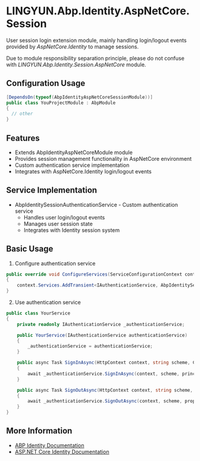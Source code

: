 # LINGYUN.Abp.Identity.AspNetCore.Session

User session login extension module, mainly handling login/logout events provided by *AspNetCore.Identity* to manage sessions.

Due to module responsibility separation principle, please do not confuse with *LINGYUN.Abp.Identity.Session.AspNetCore* module.

## Configuration Usage

```csharp
[DependsOn(typeof(AbpIdentityAspNetCoreSessionModule))]
public class YouProjectModule : AbpModule
{
  // other
}
```

## Features

* Extends AbpIdentityAspNetCoreModule module
* Provides session management functionality in AspNetCore environment
* Custom authentication service implementation
* Integrates with AspNetCore.Identity login/logout events

## Service Implementation

* AbpIdentitySessionAuthenticationService - Custom authentication service
  * Handles user login/logout events
  * Manages user session state
  * Integrates with Identity session system

## Basic Usage

1. Configure authentication service
```csharp
public override void ConfigureServices(ServiceConfigurationContext context)
{
    context.Services.AddTransient<IAuthenticationService, AbpIdentitySessionAuthenticationService>();
}
```

2. Use authentication service
```csharp
public class YourService
{
    private readonly IAuthenticationService _authenticationService;

    public YourService(IAuthenticationService authenticationService)
    {
        _authenticationService = authenticationService;
    }

    public async Task SignInAsync(HttpContext context, string scheme, ClaimsPrincipal principal, AuthenticationProperties properties)
    {
        await _authenticationService.SignInAsync(context, scheme, principal, properties);
    }

    public async Task SignOutAsync(HttpContext context, string scheme, AuthenticationProperties properties)
    {
        await _authenticationService.SignOutAsync(context, scheme, properties);
    }
}
```

## More Information

* [ABP Identity Documentation](https://docs.abp.io/en/abp/latest/Identity)
* [ASP.NET Core Identity Documentation](https://docs.microsoft.com/en-us/aspnet/core/security/authentication/identity)
